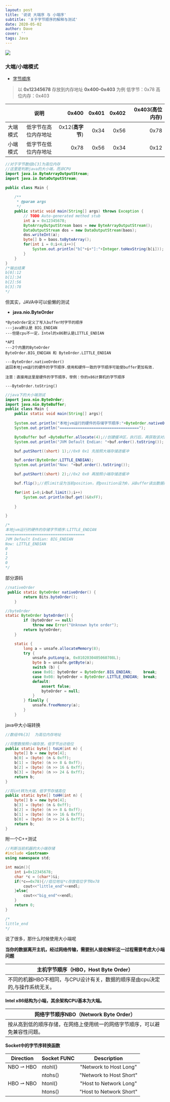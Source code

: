 ```yaml
---
layout: post
title: '说说 大端序 与 小端序'
subtitle: '关于字节顺序的解释与测试'
date: 2020-05-02
author: Dave
cover: ''
tags: Java
---
```


![](https://raw.githubusercontent.com/dendyikbc/PicGoBed/master/img/Endianness.jpg)


### 大端/小端模式
- [字节顺序](https://zh.wikipedia.org/wiki/%E5%AD%97%E8%8A%82%E5%BA%8F)

>以 **0x12345678** 存放到内存地址 **0x400-0x403** 为例
低字节：0x78
高位内存：0x403


|        | 说明           | 0x400  | 0x401  |0x402|0x403(**高位内存**)|
| ------------- |:-------------:| -----:|-----:|-----:|-----:|
| 大端模式    | 低字节在高位内存地址 | 0x12(**高字节**) |0x34|0x56|0x78|
| 小端模式    | 低字节在低位内存地址 |   0x78 |0x56|0x34|0x12|


```java
//对于字节数组b[3]为高位内存
//这里是判断java的大小端，而非CPU
import java.io.ByteArrayOutputStream;
import java.io.DataOutputStream;

public class Main {
 
    /**
     * @param args
     */
    public static void main(String[] args) throws Exception {
        // TODO Auto-generated method stub
        int a = 0x12345678;
        ByteArrayOutputStream baos = new ByteArrayOutputStream();
        DataOutputStream dos = new DataOutputStream(baos);
        dos.writeInt(a);
        byte[] b = baos.toByteArray();
        for(int i = 0;i<4;i++){
            System.out.println("b["+i+"]:"+Integer.toHexString(b[i]));
        }    
    }
}
/*输出结果
b[0]:12
b[1]:34
b[2]:56
b[3]:78
*/
```




但其实，JAVA中可以偷懒的测试
- **java.nio.ByteOrder**

```
*ByteOrder定义了写入buffer时字节的顺序
---java默认是 BIG_ENDIAN
---但是cpu不一定，Intel的x86默认是LITTLE_ENDIAN

*API
---2个内置的ByteOrder
ByteOrder.BIG_ENDIAN 和 ByteOrder.LITTLE_ENDIAN

---ByteOrder.nativeOrder()
返回本地jvm运行的硬件的字节顺序.使用和硬件一致的字节顺序可能使buffer更加有效.

注意：直接用这里是硬件的字节顺序，举例：你的x86计算机的字节顺序

---ByteOrder.toString()

```

```java
//java下的大小端测试
import java.nio.ByteOrder;
import java.nio.ByteBuffer;
public class Main {
    public static void main(String[] args){
        
    System.out.println("本地jvm运行的硬件的存储字节顺序:"+ByteOrder.nativeOrder().toString());
    System.out.println("===================================");

    ByteBuffer buf =ByteBuffer.allocate(4);//创建缓冲区，执行后，再获取该对象的字节序 才是jvm的字节序
    System.out.println("JVM Default Endian: "+buf.order().toString());

    buf.putShort((short) 1);//0x0 0x1 先按照大端存储进缓冲

    buf.order(ByteOrder.LITTLE_ENDIAN);
    System.out.println("Now: "+buf.order().toString());

    buf.putShort((short) 2);//0x2 0x0 再按照小端存储进缓冲

    buf.flip();//把limit设为当前position，把position设为0，从Buffer读出数据前调用。

    for(int i=0;i<buf.limit();i++)
        System.out.println(buf.get()&0xFF);
		
    }

}

/*
本地jvm运行的硬件的存储字节顺序:LITTLE_ENDIAN
===================================
JVM Default Endian: BIG_ENDIAN
Now: LITTLE_ENDIAN
0
1
2
0
*/
```

部分源码
```java
//nativeOrder
 public static ByteOrder nativeOrder() {
        return Bits.byteOrder();
    }

```

```java
//byteOrder
static ByteOrder byteOrder() {
        if (byteOrder == null)
            throw new Error("Unknown byte order");
        return byteOrder;
    }

    static {
        long a = unsafe.allocateMemory(8);
        try {
            unsafe.putLong(a, 0x0102030405060708L);
            byte b = unsafe.getByte(a);
            switch (b) {
            case 0x01: byteOrder = ByteOrder.BIG_ENDIAN;     break;
            case 0x08: byteOrder = ByteOrder.LITTLE_ENDIAN;  break;
            default:
                assert false;
                byteOrder = null;
            }
        } finally {
            unsafe.freeMemory(a);
        }
    }

```


java中大小端转换

```java
//数组中b[3]  为高位内存地址

//将整数按照小端存放，低字节出访低位
public static byte[] toLH(int n) {
    byte[] b = new byte[4];
    b[0] = (byte) (n & 0xff);
    b[1] = (byte) (n >> 8 & 0xff);
    b[2] = (byte) (n >> 16 & 0xff);
    b[3] = (byte) (n >> 24 & 0xff);
    return b;
}

//将int转为大端，低字节存储高位
public static byte[] toHH(int n) {
    byte[] b = new byte[4];
    b[3] = (byte) (n & 0xff);
    b[2] = (byte) (n >> 8 & 0xff);
    b[1] = (byte) (n >> 16 & 0xff);
    b[0] = (byte) (n >> 24 & 0xff);
    return b;
}

```
附一个C++测试
```c++
//判断当前机器的大小端存储
#include <iostream>
using namespace std;

int main(){
    int i=0x12345678;
    char *c = (char*)&i;
    if(*c==0x78){//低位地址*c存放低位字节0x78
        cout<<"little_end"<<endl;
    }else{
        cout<<"big_end"<<endl;
    }
    return 0;
}

/*
little_end
*/
```

说了很多，那什么时候使用大小端呢

**当你的数据离开主机，经过网络传输，需要别人接收解析这一过程需要考虑大小端问题**



| **主机字节顺序（HBO，Host Byte Order）** |
| ------------- |
| 不同的机器HBO不相同，与CPU设计有关，数据的顺序是由cpu决定的,与操作系统无关。 |

**Intel x86结构为小端，其余架构CPU基本为大端。**

| **网络字节顺序NBO（Network Byte Order）**  |
| ------------- |
| 按从高到低的顺序存储，在网络上使用统一的网络字节顺序，可以避免兼容性问题。 |



**Socket中的字节序转换函数**

| Direction   | Socket FUNC        | Description          | 
| ------------- | ------------- |:-------------:| 
| NBO ⇀ HBO     | ntohl()     | "Network to Host Long" | 
|               | ntohs()      | "Network to Host Short"|  
| HBO ⇀ NBO     | htonl() | "Host to Network Long"      |   
|               | htons() | "Host to Network Short"      |   



